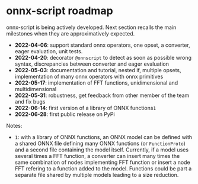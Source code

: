 # onnx-script roadmap

onnx-script is being actively developed. Next section recalls the main milestones
when they are approximatively expected.

- **2022-04-06**: support standard onnx operators, one opset,
  a converter, eager evaluation, unit tests.
- **2022-04-20**: decorator ``@onnscript`` to detect as soon as possible
  wrong syntax, discrepancies between converter and eager evaluation
- **2022-05-03**: documentation and tutorial, nested if, multiple opsets, implementation of many onnx operators with onnx primitives
- **2022-05-17**: implementation of FFT functions, unidimensional and multidimensional
- **2022-05-31**: robustness, get feedback from other member of the team and fix bugs
- **2022-06-14**: first version of a library of ONNX functions`1`
- **2022-06-28**: first public release on PyPi

Notes:

- `1`: with a library of ONNX functions, an ONNX model can be defined with a shared ONNX file
  defining many ONNX functions (or `FunctionProto`) and a second file containing the model itself.
  Currently, if a model uses several times a FFT function, a converter can insert many times
  the same combination of nodes implementing FFT function or insert a node FFT refering
  to a function added to the model. Functions could be part a separate file shared by
  multiple models leading to a size reduction.

